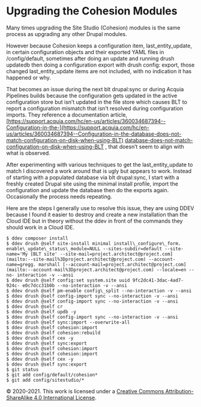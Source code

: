 # Upgrading the Cohesion Modules

Many times upgrading the Site Studio (Cohesion) modules is the same process as upgrading any other Drupal modules.

However because Cohesion keeps a configuration item, last\_entity\_update, in certain configuration objects and their exported YAML files in /config/default, sometimes after doing an update and running drush updatedb then doing a configuration export with drush config: export, those changed last\_entity\_update items are not included, with no indication it has happened or why.

That becomes an issue during the next blt drupal:sync or during Acquia Pipelines builds because the configuration gets updated in the active configuration store but isn’t updated in the file store which causes BLT to report a configuration mismatch that isn’t resolved during configuration imports. They reference a documentation article, [https://support.acquia.com/hc/en-us/articles/360034687394--Configuration-in-the-](https://support.acquia.com/hc/en-us/articles/360034687394--Configuration-in-the-database-does-not-match-configuration-on-disk-when-using-BLT) [database-does-not-match-configuration-on-disk-when-using-BLT](https://support.acquia.com/hc/en-us/articles/360034687394--Configuration-in-the-database-does-not-match-configuration-on-disk-when-using-BLT) , that doesn’t seem to align with what is observed.

After experimenting with various techniques to get the last\_entity\_update to match I discovered a work around that is ugly but appears to work. Instead of starting with a populated database via blt drupal:sync, I start with a freshly created Drupal site using the minimal install profile, import the configuration and update the database then do the exports again. Occasionally the process needs repeating.

Here are the steps I generally use to resolve this issue, they are using DDEV because I found it easier to destroy and create a new installation than the Cloud IDE but in theory without the ddev in front of the commands they should work in a Cloud IDE.


    $ ddev composer install
    $ ddev drush @self site-install minimal install\_configure\_form. enable\_update\_status\_module=NULL --sites-subdir=default --site-name='My [BLT site' --site-mail=project.architect@project.com](mailto:--site-mail%3Dproject.architect@project.com) --account-name=gregg. marshall [--account-mail=project.architect@project.com](mailto:--account-mail%3Dproject.architect@project.com) --locale=en --no- interaction -v --ansi
    $ ddev drush @self config:set system.site uuid 9fc2dc41-3dac-4ad7-924c- e0c7dcc31b0b --no-interaction -v --ansi
    $ ddev drush @self pm-enable config\_split --no-interaction -v --ansi
    $ ddev drush @self config-import sync --no-interaction -v --ansi
    $ ddev drush @self config-import sync --no-interaction -v --ansi
    $ ddev drush @self cr
    $ ddev drush @self updb -y
    $ ddev drush @self config-import sync --no-interaction -v --ansi
    $ ddev drush @self sync:import --overwrite-all
    $ ddev drush @self cohesion:import
    $ ddev drush @self cohesion:rebuild
    $ ddev drush @self cex -y
    $ ddev drush @self sync:export
    $ ddev drush @self cohesion:import
    $ ddev drush @self cohesion:import
    $ ddev drush @self cex -y
    $ ddev drush @self sync:export
    $ git status
    $ git add config/default/cohesion*
    $ git add config/sitestudio/*

© 2020-2021. This work is licensed under a [Creative Commons Attribution-ShareAlike 4.0 International License](http://creativecommons.org/licenses/by-sa/4.0/).
